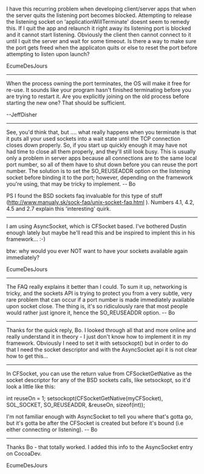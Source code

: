 I have this recurring problem when developing client/server apps that when the server quits the listening port becomes blocked.  Attempting to release the listening socket on 'applicationWillTerminate' doesnt seem to remedy this.  If I quit the app and relaunch it right away its listening port is blocked and it cannot start listening.  Obviously the client then cannot connect to it until I quit the server and wait for some timeout.  Is there a way to make sure the port gets freed when the applicaton quits or else to reset the port before attempting to listen upon launch?

EcumeDesJours

----

When the process owning the port terminates, the OS will make it free for re-use.  It sounds like your program hasn't finished terminating before you are trying to restart it.  Are you explicitly joining on the old process before starting the new one?  That should be sufficient.

--JeffDisher

----

See, you'd think that, but .... what really happens when you terminate is that it puts all your used sockets into a wait state until the TCP connection closes down properly.  So, if you start up quickly enough it may have not had time to close all them properly, and they'll still look busy.  This is usually only a problem in server apps because all connections are to the same local port number, so all of them have to shut down before you can reuse the port number.  The solution is to set the SO_REUSEADDR option on the listening socket before binding it to the port; however, depending on the framework you're using, that may be tricky to implement. -- Bo

PS I found the BSD sockets faq invaluable for this type of stuff (http://www.manualy.sk/sock-faq/unix-socket-faq.html ).  Numbers 4.1, 4.2, 4.5 and 2.7 explain this 'interesting' quirk.

----

I am using AsyncSocket, which is CFSocket based.  I've bothered Dustin enough lately but maybe he'll read this and be inspired to implent this in his framework...  :-)

btw: why would you ever NOT want to have your sockets available again immediately?

EcumeDesJours

----

The FAQ really explains it better than I could.  To sum it up, networking is tricky, and the sockets API is trying to protect you from a very subtle, very rare problem that can occur if a port number is made immediately available upon socket close.  The thing is, it's so ridiculously rare that most people would rather just ignore it, hence the SO_REUSEADDR option. -- Bo

----

Thanks for the quick reply, Bo.  I looked through all that and more online and really understand it in theory - I just don't know how to implement it in my framework.  Obviously I need to set it with setsockopt() but in order to do that I need the socket descriptor and with the AsyncSocket api it is not clear how to get this...

----

In CFSocket, you can use the return value from CFSocketGetNative as the socket descriptor for any of the BSD sockets calls, like setsockopt, so it'd look a little like this:
    
int reuseOn = 1;
setsockopt(CFSocketGetNative(myCFSocket), SOL_SOCKET, SO_REUSEADDR, &reuseOn, sizeof(int));

I'm not familiar enough with AsyncSocket to tell you where that's gotta go, but it's gotta be after the CFSocket is created but before it's bound (i.e either connecting or listening).   -- Bo

----

Thanks Bo - that totally worked.  I added this info to the AsyncSocket entry on CocoaDev.

EcumeDesJours

